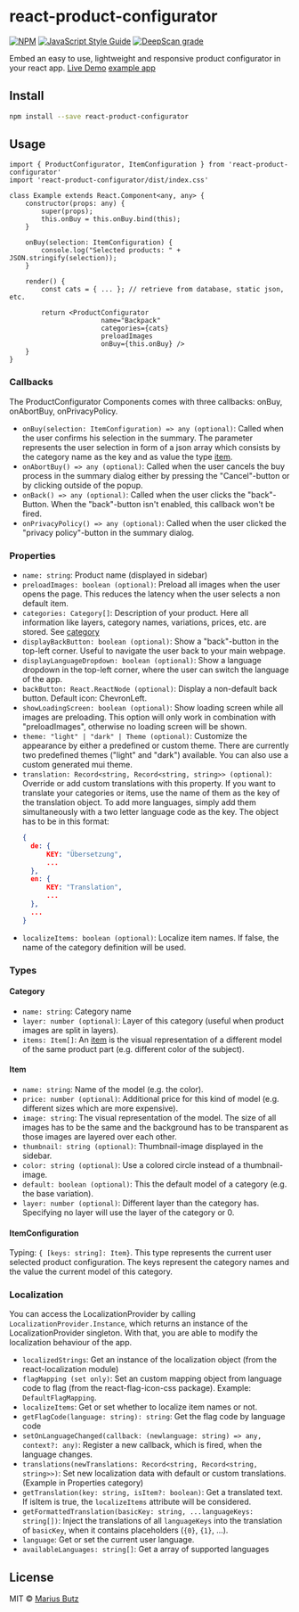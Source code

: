 # react-product-configurator

[![NPM](https://img.shields.io/npm/v/react-product-configurator.svg)](https://www.npmjs.com/package/react-product-configurator) [![JavaScript Style Guide](https://img.shields.io/badge/code_style-standard-brightgreen.svg)](https://standardjs.com) [![DeepScan grade](https://deepscan.io/api/teams/10967/projects/14096/branches/253069/badge/grade.svg?token=a1fa0980263b30233c0ddf1e9c3ed778290db2ee)](https://deepscan.io/dashboard#view=project&tid=10967&pid=14096&bid=253069)

Embed an easy to use, lightweight and responsive product configurator in your react app.
[Live Demo](http://projects.marius-butz.de/react-product-configurator) [example app](example/)
## Install

```bash
npm install --save react-product-configurator
```

## Usage

```tsx
import { ProductConfigurator, ItemConfiguration } from 'react-product-configurator'
import 'react-product-configurator/dist/index.css'

class Example extends React.Component<any, any> {
    constructor(props: any) {
        super(props);
        this.onBuy = this.onBuy.bind(this);
    }

    onBuy(selection: ItemConfiguration) {
        console.log("Selected products: " + JSON.stringify(selection));
    }

    render() {
        const cats = { ... }; // retrieve from database, static json, etc.

        return <ProductConfigurator
                       name="Backpack"
                       categories={cats}
                       preloadImages
                       onBuy={this.onBuy} />
    }
}
```

### Callbacks
The ProductConfigurator Components comes with three callbacks: onBuy, onAbortBuy, onPrivacyPolicy.
* ```onBuy(selection: ItemConfiguration) => any (optional)```: Called when the user confirms his selection in the summary. The parameter represents the user selection in form of a json array which consists by the category name as the key and as value the type [item](#item).
* ```onAbortBuy() => any (optional)```: Called when the user cancels the buy process in the summary dialog either by pressing the "Cancel"-button or by clicking outside of the popup.
* ```onBack() => any (optional)```: Called when the user clicks the "back"-Button. When the "back"-button isn't enabled, this callback won't be fired.
* ```onPrivacyPolicy() => any (optional)```: Called when the user clicked the "privacy policy"-button in the summary dialog.

### Properties
* ```name: string```: Product name (displayed in sidebar)
* ```preloadImages: boolean (optional)```: Preload all images when the user opens the page. This reduces the latency when the user selects a non default item.
* ```categories: Category[]```: Description of your product. Here all information like layers, category names, variations, prices, etc. are stored. See [category](#category)
* ```displayBackButton: boolean (optional)```: Show a "back"-button in the top-left corner. Useful to navigate the user back to your main webpage.
* ```displayLanguageDropdown: boolean (optional)```: Show a language dropdown in the top-left corner, where the user can switch the language of the app.
* ```backButton: React.ReactNode (optional)```: Display a non-default back button. Default icon: ChevronLeft.
* ```showLoadingScreen: boolean (optional)```: Show loading screen while all images are preloading. This option will only work in combination with "preloadImages", otherwise no loading screen will be shown.
* ```theme: "light" | "dark" | Theme (optional)```: Customize the appearance by either a predefined or custom theme. There are currently two predefined themes ("light" and "dark") available. You can also use a custom generated mui theme.
* ```translation: Record<string, Record<string, string>> (optional)```: Override or add custom translations with this property. If you want to translate your categories or items, use the name of them as the key of the translation object. To add more languages, simply add them simultaneously with a two letter language code as the key. The object has to be in this format:
  ```JSON
  {
    de: {
        KEY: "Übersetzung",
        ...
    },
    en: {
        KEY: "Translation",
        ...
    },
    ...
  }
  ```
* ```localizeItems: boolean (optional)```: Localize item names. If false, the name of the category definition will be used.
### Types
#### Category
* ```name: string```: Category name
* ```layer: number (optional)```: Layer of this category (useful when product images are split in layers).
* ```items: Item[]```: An [item](#item) is the visual representation of a different model of the same product part (e.g. different color of the subject).

#### Item
* ```name: string```: Name of the model (e.g. the color).
* ```price: number (optional)```: Additional price for this kind of model (e.g. different sizes which are more expensive).
* ```image: string```: The visual representation of the model. The size of all images has to be the same and the background has to be transparent as those images are layered over each other.
* ```thumbnail: string (optional)```: Thumbnail-image displayed in the sidebar.
* ```color: string (optional)```: Use a colored circle instead of a thumbnail-image.
* ```default: boolean (optional)```: This the default model of a category (e.g. the base variation).
* ```layer: number (optional)```: Different layer than the category has. Specifying no layer will use the layer of the category or 0.

#### ItemConfiguration
Typing: ```{ [keys: string]: Item}```. This type represents the current user selected product configuration. The keys represent the category names and the value the current model of this category.

### Localization
You can access the LocalizationProvider by calling ```LocalizationProvider.Instance```, which returns an instance of the LocalizationProvider singleton. With that, you are able to modify the localization behaviour of the app.
* ```localizedStrings```: Get an instance of the localization object (from the react-localization module)
* ```flagMapping (set only)```: Set an custom mapping object from language code to flag (from the react-flag-icon-css package). Example: ```DefaultFlagMapping```.
* ```localizeItems```: Get or set whether to localize item names or not.
* ```getFlagCode(language: string): string```: Get the flag code by language code
* ```setOnLanguageChanged(callback: (newlanguage: string) => any, context?: any)```: Register a new callback, which is fired, when the language changes.
* ```translations(newTranslations: Record<string, Record<string, string>>)```: Set new localization data with default or custom translations. (Example in Properties category)
* ```getTranslation(key: string, isItem?: boolean)```: Get a translated text. If isItem is true, the ```localizeItems``` attribute will be considered.
* ```getFormattedTranslation(basicKey: string, ...languageKeys: string[])```: Inject the translations of all ```languageKeys``` into the translation of ```basicKey```, when it contains placeholders (```{0}```, ```{1}```, ...).
* ```language```: Get or set the current user language.
* ```availableLanguages: string[]```: Get a array of supported languages
## License

MIT © [Marius Butz](https://github.com/mbpictures)
